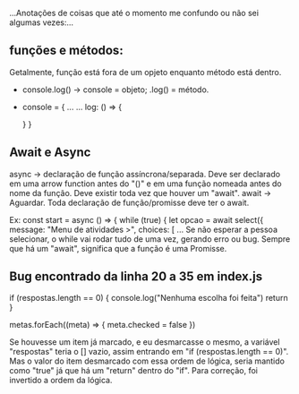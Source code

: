 ...Anotações de coisas que até o momento me confundo ou não sei algumas vezes:...

## funções e métodos:

Getalmente, função está fora de um opjeto enquanto método está dentro.
- console.log() -> console = objeto; .log() = método.
- console = {
  ...
  ...
  log: () => {

  }
}



## Await e Async

async -> declaração de função assíncrona/separada. Deve ser declarado em uma arrow function antes do "()" e
em uma função nomeada antes do nome da função. Deve existir toda vez que houver um "await".
await -> Aguardar. Toda declaração de função/promisse deve ter o await.

Ex:
const start = async () => {
  while (true) {
    let opcao = await select({
      message: "Menu de atividades >",
      choices: [ ...
Se não esperar a pessoa selecionar, o while vai rodar tudo de uma vez, gerando erro ou bug.
Sempre que há um "await", significa que a função é uma Promisse.



## Bug encontrado da linha 20 a 35 em index.js

  if (respostas.length == 0) {
    console.log("Nenhuma escolha foi feita")
    return
  }

  metas.forEach((meta) => {
    meta.checked = false
  })

Se houvesse um item já marcado, e eu desmarcasse o mesmo, a variável "respostas" teria o [] vazio, assim entrando
em "if (respostas.length == 0)". Mas o valor do item desmarcado com essa ordem de lógica, seria mantido como
"true" já que há um "return" dentro do "if". Para correção, foi invertido a ordem da lógica.
